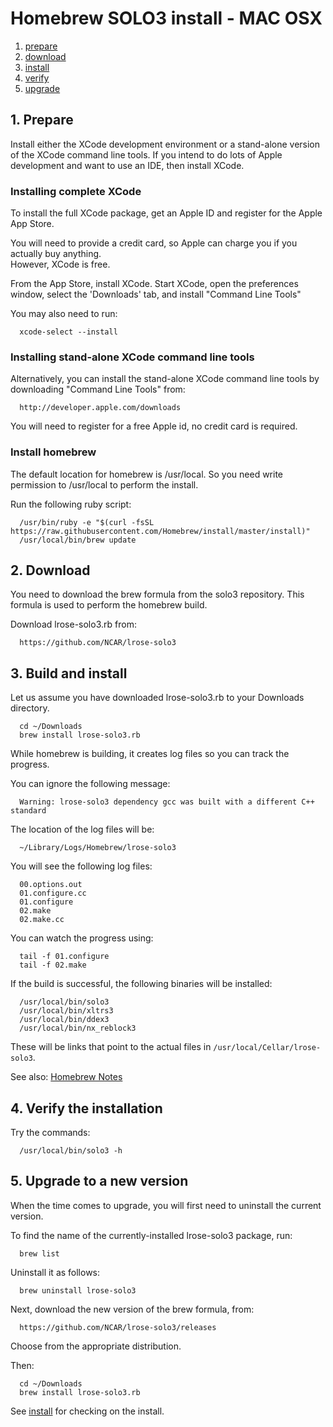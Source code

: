 # Homebrew SOLO3 install - MAC OSX

1. [prepare](#prepare)
2. [download](#download)
3. [install](#install)
4. [verify](#verify)
5. [upgrade](#upgrade)

<a name="prepare"/>

## 1. Prepare

Install either the XCode development environment or a stand-alone version of the
XCode command line tools.  If you intend to do lots of Apple development and
want to use an IDE, then install XCode.

### Installing complete XCode

To install the full XCode package, get an Apple ID and register for the Apple App Store.

You will need to provide a credit card, so Apple can charge you if you actually buy anything.  
However, XCode is free.

From the App Store, install XCode.
Start XCode, open the preferences window, select the 'Downloads' tab, and 
install "Command Line Tools"

You may also need to run:

```
  xcode-select --install
```

### Installing stand-alone XCode command line tools

Alternatively, you can install the stand-alone XCode command line tools by downloading
"Command Line Tools" from:

```
  http://developer.apple.com/downloads
```

You will need to register for a free Apple id, no credit card is required.

### Install homebrew

The default location for homebrew is /usr/local. So you need write permission
to /usr/local to perform the install.

Run the following ruby script:

```
  /usr/bin/ruby -e "$(curl -fsSL https://raw.githubusercontent.com/Homebrew/install/master/install)"
  /usr/local/bin/brew update
```

## 2. Download

You need to download the brew formula from the solo3 repository.
This formula is used to perform the homebrew build.

Download lrose-solo3.rb from:

```
  https://github.com/NCAR/lrose-solo3
```

<a name="install"/>

## 3. Build and install

Let us assume you have downloaded lrose-solo3.rb to your Downloads directory.

```
  cd ~/Downloads
  brew install lrose-solo3.rb
```

While homebrew is building, it creates log files so you can track the progress.

You can ignore the following message:

```
  Warning: lrose-solo3 dependency gcc was built with a different C++ standard
```

The location of the log files will be:

```
  ~/Library/Logs/Homebrew/lrose-solo3
```

You will see the following log files:

```
  00.options.out
  01.configure.cc
  01.configure
  02.make
  02.make.cc
```

You can watch the progress using:

```
  tail -f 01.configure
  tail -f 02.make
```

If the build is successful, the following binaries will be installed:

```
  /usr/local/bin/solo3
  /usr/local/bin/xltrs3
  /usr/local/bin/ddex3
  /usr/local/bin/nx_reblock3
```

These will be links that point to the actual files
in ```/usr/local/Cellar/lrose-solo3```.

See also: [Homebrew Notes](./homebrew_notes.md)

<a name="verify"/>

## 4. Verify the installation

Try the commands:
```
  /usr/local/bin/solo3 -h
```

<a name="upgrade"/>

## 5. Upgrade to a new version

When the time comes to upgrade, you will first need to uninstall the current version.

To find the name of the currently-installed lrose-solo3 package, run:

```
  brew list
```

Uninstall it as follows:

```
  brew uninstall lrose-solo3
```
Next, download the new version of the brew formula, from:

```
  https://github.com/NCAR/lrose-solo3/releases 
```

Choose from the appropriate distribution.

Then:

```
  cd ~/Downloads
  brew install lrose-solo3.rb
```

See [install](#install) for checking on the install.


